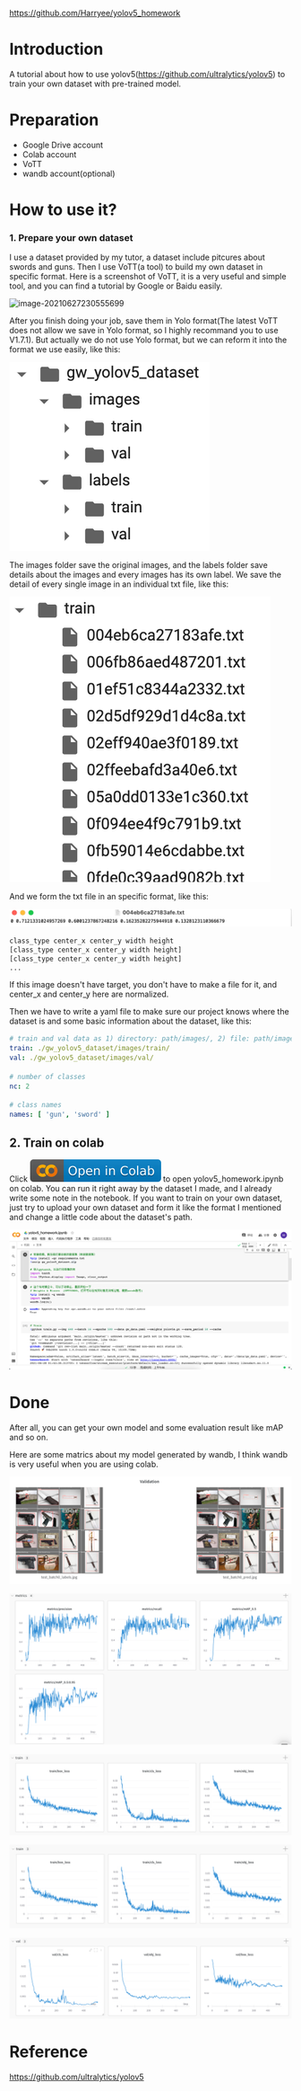 https://github.com/Harryee/yolov5_homework

# Introduction

A tutorial about how to use yolov5(https://github.com/ultralytics/yolov5) to train your own dataset with pre-trained model.

# Preparation

- Google Drive account
- Colab account
- VoTT
- wandb account(optional)

# How to use it?

### 1. Prepare your own dataset

I use a dataset provided by my tutor, a dataset include pitcures about swords and guns. Then I use VoTT(a tool) to build my own dataset in specific format. Here is a screenshot of VoTT, it is a very useful and simple tool, and you can find a tutorial by Google or Baidu easily.

![image-20210627230555699](readme.assets/image-20210627230555699.png)

After you finish doing your job, save them in Yolo format(The latest VoTT does not allow we save in Yolo format, so I highly recommand you to use V1.7.1). But actually we do not use Yolo format, but we can reform it into the format we use easily, like this:

![image-20210627232638209](readme.assets/image-20210627232638209.png)

The images folder save the original images, and the labels folder save details about the images and every images has its own label. We save the detail of every single image in an individual txt file, like this:

![image-20210627232821953](readme.assets/image-20210627232821953.png)

And we form the txt file in an specific format, like this:

![image-20210627233207244](readme.assets/image-20210627233207244.png)

```
class_type center_x center_y width height
[class_type center_x center_y width height]
[class_type center_x center_y width height]
...
```

If this image doesn't have target, you don't have to make a file for it, and center_x and center_y here are normalized.

Then we have to write a yaml file to make sure our project knows where the dataset is and some basic information about the dataset, like this:

```yaml
# train and val data as 1) directory: path/images/, 2) file: path/images.txt, or 3) list: [path1/images/, path2/images/]
train: ./gw_yolov5_dataset/images/train/
val: ./gw_yolov5_dataset/images/val/

# number of classes
nc: 2

# class names
names: [ 'gun', 'sword' ]
```



## 2. Train on colab

Click [![Open In Colab](readme.assets/colab-badge.svg)](https://colab.research.google.com/drive/1As7FOJi6hf6aDDK-K2rTns5aXeF-FQzK?usp=sharing) to open yolov5_homework.ipynb on colab. You can run it right away by the dataset I made, and I already write some note in the notebook. If you want to train on your own dataset, just try to upload your own dataset and form it like the format I mentioned and change a little code about the dataset's path.

![image-20210628095810246](readme.assets/image-20210628095810246.png)


# Done

After all, you can get your own model and some evaluation result like mAP and so on.

Here are some matrics about my model generated by wandb, I think wandb is very useful when you are using colab.

![1](readme.assets/1.png)

![2](readme.assets/2.png)

![3](readme.assets/3.png)

![4](readme.assets/4.png)

![5](readme.assets/5.png)

# Reference

https://github.com/ultralytics/yolov5
